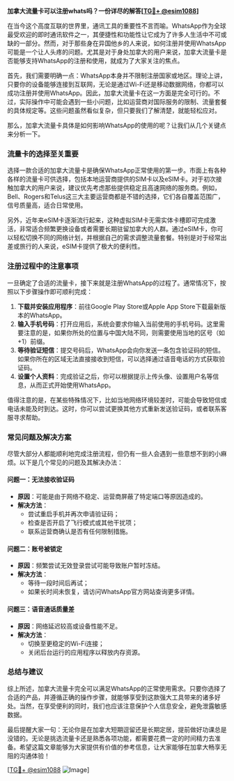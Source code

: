 **加拿大流量卡可以注册whats吗？一份详尽的解答[[TG💪+ @esim1088](https://t.me/s/esim1088)]**

在当今这个高度互联的世界里，通讯工具的重要性不言而喻。WhatsApp作为全球最受欢迎的即时通讯软件之一，其便捷性和功能性让它成为了许多人生活中不可或缺的一部分。然而，对于那些身在异国他乡的人来说，如何注册并使用WhatsApp可能是一个让人头疼的问题。尤其是对于身处加拿大的用户来说，加拿大流量卡是否能够支持WhatsApp的注册和使用，就成为了大家关注的焦点。

首先，我们需要明确一点：WhatsApp本身并不限制注册国家或地区。理论上讲，只要你的设备能够连接到互联网，无论是通过Wi-Fi还是移动数据网络，你都可以成功注册并使用WhatsApp。因此，加拿大流量卡在这一方面是完全可行的。不过，实际操作中可能会遇到一些小问题，比如运营商对国际服务的限制、流量套餐的具体规定等。这些问题虽然看似复杂，但只要我们了解清楚，就能轻松应对。

那么，加拿大流量卡具体是如何影响WhatsApp的使用的呢？让我们从几个关键点来分析一下。

### **流量卡的选择至关重要**

选择一款合适的加拿大流量卡是确保WhatsApp正常使用的第一步。市面上有各种各样的流量卡可供选择，包括本地运营商提供的SIM卡以及eSIM卡。对于初次接触加拿大的用户来说，建议优先考虑那些提供稳定且高速网络的服务商。例如，Bell、Rogers和Telus这三大主要运营商都是不错的选择，它们各自覆盖范围广，信号质量高，适合日常使用。

另外，近年来eSIM卡逐渐流行起来，这种虚拟SIM卡无需实体卡槽即可完成激活，非常适合频繁更换设备或者需要长期驻留加拿大的人群。通过eSIM卡，你可以轻松切换不同的网络计划，并根据自己的需求调整流量套餐。特别是对于经常出差或旅行的人来说，eSIM卡提供了极大的便利性。

### **注册过程中的注意事项**

一旦确定了合适的流量卡，接下来就是注册WhatsApp的过程了。通常情况下，按照以下步骤操作即可顺利完成：

1. **下载并安装应用程序**：前往Google Play Store或Apple App Store下载最新版本的WhatsApp。
2. **输入手机号码**：打开应用后，系统会要求你输入当前使用的手机号码。这里需要注意的是，如果你所处的位置与中国大陆不同，则需要使用当地的区号（如+1）前缀。
3. **等待验证短信**：提交号码后，WhatsApp会向你发送一条包含验证码的短信。如果你所在的区域无法直接接收到短信，可以选择通过语音电话的方式获取验证码。
4. **设置个人资料**：完成验证之后，你可以根据提示上传头像、设置用户名等信息，从而正式开始使用WhatsApp。

值得注意的是，在某些特殊情况下，比如当地网络环境较差时，可能会导致短信或电话未能及时到达。这时，你可以尝试更换其他方式重新发送验证码，或者联系客服寻求帮助。

### **常见问题及解决方案**

尽管大部分人都能顺利地完成注册流程，但仍有一些人会遇到一些意想不到的小麻烦。以下是几个常见的问题及其解决办法：

#### **问题一：无法接收验证码**
- **原因**：可能是由于网络不稳定、运营商屏蔽了特定端口等原因造成的。
- **解决方法**：
  - 尝试重启手机并再次申请验证码；
  - 检查是否开启了飞行模式或其他干扰项；
  - 联系运营商确认是否有任何限制措施。

#### **问题二：账号被锁定**
- **原因**：频繁尝试无效登录尝试可能导致账户暂时冻结。
- **解决方法**：
  - 等待一段时间后再试；
  - 如果长时间未恢复，请访问WhatsApp官方网站查询更多详情。

#### **问题三：语音通话质量差**
- **原因**：网络延迟较高或设备性能不足。
- **解决方法**：
  - 切换至更稳定的Wi-Fi连接；
  - 关闭后台运行的应用程序以释放内存资源。

### **总结与建议**

综上所述，加拿大流量卡完全可以满足WhatsApp的正常使用需求。只要你选择了合适的产品，并遵循正确的操作步骤，就能够享受到这款强大工具带来的诸多好处。当然，在享受便利的同时，我们也应该注意保护个人信息安全，避免泄露敏感数据。

最后提醒大家一句：无论你是在加拿大短期逗留还是长期定居，提前做好功课总是没错的。无论是挑选流量卡还是熟悉各项功能，都需要花费一定的时间精力去准备。希望这篇文章能够为大家提供有价值的参考信息，让大家能够在加拿大畅享无阻的沟通体验！

[[TG💪+ @esim1088](https://t.me/s/esim1088) ![Image](https://i.postimg.cc/4NQfJmqS/Snipaste-2025-05-13-00-14-12.png)]